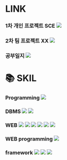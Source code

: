  # LINK
 ### 1차 개인 프로젝트 SCE <a href="https://github.com/BJEYEON/SCE_1stProject.git"><img src="https://img.shields.io/badge/SCE_차량시승시스템-FF0000?style=for-the-badge&logo=github&logoColor=white"/></a>
 ### 2차 팀 프로젝트  XX <a href="#"><img src="https://img.shields.io/badge/팀프로젝트명-009900?style=for-the-badge&logo=github&logoColor=white"/></a>
 ### 공부일지 <a href="https://github.com/BJEYEON/WebPro.git"><img src="https://img.shields.io/badge/WebPro-0000FF?style=for-the-badge&logo=github&logoColor=white"/></a>

 # 📚 SKIL

 ### Programming <img src="https://img.shields.io/badge/java-007396?style=for-the-badge&logo=eclipse&logoColor=white">

 ### DBMS <img src="https://img.shields.io/badge/oracle-F80000?style=for-the-badge&logo=oracle&logoColor=white"> <img src="https://img.shields.io/badge/mysql-4479A1?style=for-the-badge&logo=mysql&logoColor=white">

 ### WEB <img src="https://img.shields.io/badge/html-E34F26?style=for-the-badge&logo=html5&logoColor=white"> <img src="https://img.shields.io/badge/css-1572B6?style=for-the-badge&logo=css3&logoColor=white"> <img src="https://img.shields.io/badge/bootstrap-7952B3?style=for-the-badge&logo=bootstrap&logoColor=white"> <img src="https://img.shields.io/badge/javascript-F7DF1E?style=for-the-badge&logo=javascript&logoColor=black"> <img src="https://img.shields.io/badge/jquery-0769AD?style=for-the-badge&logo=jquery&logoColor=white"> <img src="https://img.shields.io/badge/react-61DAFB?style=for-the-badge&logo=react&logoColor=black">

 ### WEB programming <img src="https://img.shields.io/badge/JSP-db46ca?style=for-the-badge&logo=eclipse&logoColor=white">

 ### framework <img src="https://img.shields.io/badge/Spring-6DB33F?style=for-the-badge&logo=Spring&logoColor=white"> <img src="https://img.shields.io/badge/-SPRING_BOOT-36d975?style=for-the-badge&logo=spring&logoColor=white"/> <img src="https://img.shields.io/badge/-myBatis-FF7A00?style=for-the-badge&logo=hibernate&logoColor=white"/>
